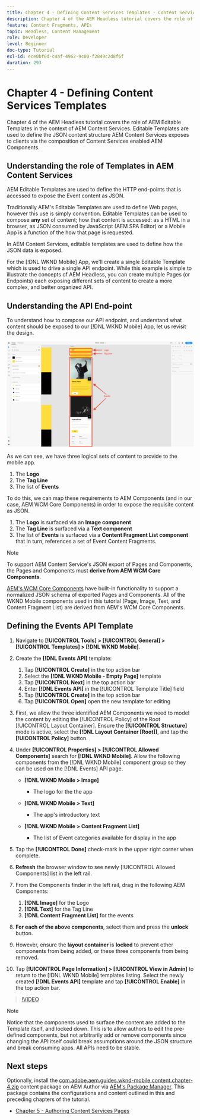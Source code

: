 ```yaml
---
title: Chapter 4 - Defining Content Services Templates - Content Services
description: Chapter 4 of the AEM Headless tutorial covers the role of AEM Editable Templates in the context of AEM Content Services. Editable Templates are used to define the JSON content structure AEM Content Services ultimately expose.
feature: Content Fragments, APIs
topic: Headless, Content Management
role: Developer
level: Beginner
doc-type: Tutorial
exl-id: ece0bf0d-c4af-4962-9c00-f2849c2d8f6f
duration: 293
---
```

# Chapter 4 - Defining Content Services Templates

Chapter 4 of the AEM Headless tutorial covers the role of AEM Editable Templates in the context of AEM Content Services. Editable Templates are used to define the JSON content structure AEM Content Services exposes to clients via the composition of Content Services enabled AEM Components.

## Understanding the role of Templates in AEM Content Services

AEM Editable Templates are used to define the HTTP end-points that is accessed to expose the Event content as JSON.

Traditionally AEM's Editable Templates are used to define Web pages, however this use is simply convention. Editable Templates can be used to compose **any** set of content; how that content is accessed: as a HTML in a browser, as JSON consumed by JavaScript (AEM SPA Editor) or a Mobile App is a function of the how that page is requested.

In AEM Content Services, editable templates are used to define how the JSON data is exposed.

For the [!DNL WKND Mobile] App, we'll create a single Editable Template which is used to drive a single API endpoint. While this example is simple to illustrate the concepts of AEM Headless, you can create multiple Pages (or Endpoints) each exposing different sets of content to create a more complex, and better organized API.

## Understanding the API End-point

To understand how to compose our API endpoint, and understand what content should be exposed to our [!DNL WKND Mobile] App, let us revisit the design.

![Events API Page Decomposition](./assets/chapter-4/design-to-component-mapping.png)

As we can see, we have three logical sets of content to provide to the mobile app.

1. The **Logo**
2. The **Tag Line**
3. The list of **Events**

To do this, we can map these requirements to AEM Components (and in our case, AEM WCM Core Components) in order to expose the requisite content as JSON.

1. The **Logo** is surfaced via an **Image component**
2. The **Tag Line** is surfaced via a **Text component**
3. The list of **Events** is surfaced via a **Content Fragment List component** that in turn, references a set of Event Content Fragments.

>[!NOTE]
>
>To support AEM Content Service's JSON export of Pages and Components, the Pages and Components must **derive from AEM WCM Core Components**.
>
>[AEM's WCM Core Components](https://github.com/Adobe-Marketing-Cloud/aem-core-wcm-components) have built-in functionality to support a normalized JSON schema of exported Pages and Components. All of the WKND Mobile components used in this tutorial (Page, Image, Text, and Content Fragment List) are derived from AEM's WCM Core Components.

## Defining the Events API Template

1. Navigate to **[!UICONTROL Tools] > [!UICONTROL General] > [!UICONTROL Templates] > [!DNL WKND Mobile]**.

1. Create the **[!DNL Events API]** template:

    1. Tap **[!UICONTROL Create]** in the top action bar
    1. Select the **[!DNL WKND Mobile - Empty Page]** template
    1. Tap **[!UICONTROL Next]** in the top action bar
    1. Enter **[!DNL Events API]** in the [!UICONTROL Template Title] field
    1. Tap **[!UICONTROL Create]** in the top action bar
    1. Tap **[!UICONTROL Open]** open the new template for editing

1. First, we allow the three identified AEM Components we need to model the content by editing the [!UICONTROL Policy] of the Root [!UICONTROL Layout Container]. Ensure the **[!UICONTROL Structure]** mode is active, select the **[!DNL Layout Container \[Root\]]**, and tap the **[!UICONTROL Policy]** button.
1. Under **[!UICONTROL Properties] > [!UICONTROL Allowed Components]** search for **[!DNL WKND Mobile]**. Allow the following components from the [!DNL WKND Mobile] component group  so they can be used on the [!DNL Events] API page.

    * **[!DNL WKND Mobile > Image]**

        * The logo for the the app

    * **[!DNL WKND Mobile > Text]**

        * The app's introductory text

    * **[!DNL WKND Mobile > Content Fragment List]**

        * The list of Event categories available for display in the app

1. Tap the **[!UICONTROL Done]** check-mark in the upper right corner when complete.
1. **Refresh** the browser window to see newly [!UICONTROL Allowed Components] list in the left rail.
1. From the Components finder in the left rail, drag in the following AEM Components:
    1. **[!DNL Image]** for the Logo
    2. **[!DNL Text]** for the Tag Line
    3. **[!DNL Content Fragment List]** for the events
1. **For each of the above components**, select them and press the **unlock** button.
1. However, ensure the **layout container** is **locked** to prevent other components from being added, or these three components from being removed.
1. Tap **[!UICONTROL Page Information] > [!UICONTROL View in Admin]** to return to the [!DNL WKND Mobile] templates listing. Select the newly created **[!DNL Events API]** template and tap **[!UICONTROL Enable]** in the top action bar.

>[!VIDEO](https://video.tv.adobe.com/v/28342?quality=12&learn=on)

>[!NOTE]
>
> Notice that the components used to surface the content are added to the Template itself, and locked down. This is to allow authors to edit the pre-defined components, but not arbitrarily add or remove components since changing the API itself could break assumptions around the JSON structure and break consuming apps. All APIs need to be stable.

## Next steps

Optionally, install the [com.adobe.aem.guides.wknd-mobile.content.chapter-4.zip](https://github.com/adobe/aem-guides-wknd-mobile/releases/latest) content package on AEM Author  via [AEM's Package Manager](http://localhost:4502/crx/packmgr/index.jsp). This package contains the configurations and content outlined in this and preceding chapters of the tutorial.

* [Chapter 5 - Authoring Content Services Pages](./chapter-5.md)
